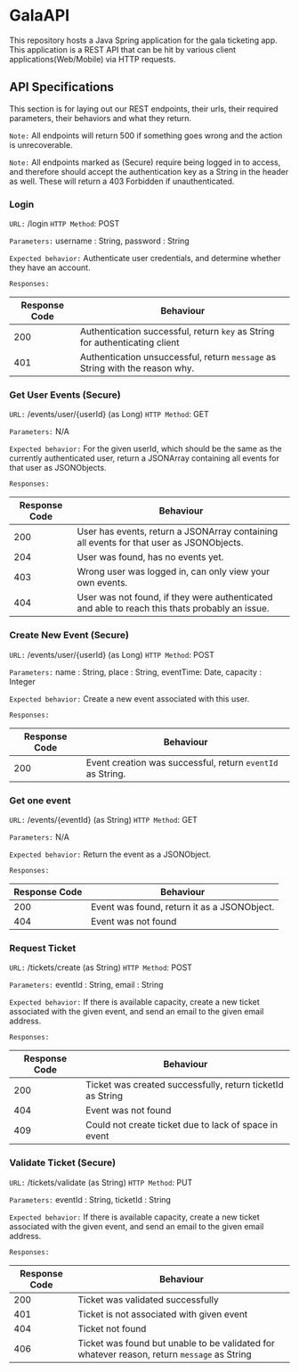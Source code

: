 # GalaAPI

This repository hosts a Java Spring application for the gala ticketing app. 
This application is a REST API that can be hit by various client applications(Web/Mobile) via HTTP requests.

## API Specifications
This section is for laying out our REST endpoints, their urls, their required parameters, their behaviors and what they return.

`Note:` All endpoints will return 500 if something goes wrong and the action is unrecoverable.

`Note:` All endpoints marked as (Secure) require being logged in to access, and therefore should accept the authentication
key as a String in the header as well. These will return a 403 Forbidden if unauthenticated.

### Login
`URL:` /login `HTTP Method`: POST

`Parameters:` username : String, password : String

`Expected behavior:` Authenticate user credentials, and determine whether they have an account.

`Responses:` 

| Response Code | Behaviour |
| --- | --- |
| 200 | Authentication successful, return `key` as String for authenticating client |
| 401 | Authentication unsuccessful, return `message` as String with the reason why. |

### Get User Events (Secure)
`URL:` /events/user/{userId} (as Long) `HTTP Method`: GET

`Parameters:` N/A

`Expected behavior:` For the given userId, which should be the same as the currently authenticated user, return a JSONArray containing all events for that user as JSONObjects.

`Responses:` 

| Response Code | Behaviour |
| --- | --- |
| 200 | User has events, return a JSONArray containing all events for that user as JSONObjects. |
| 204 | User was found, has no events yet.|
| 403 | Wrong user was logged in, can only view your own events. |
| 404 | User was not found, if they were authenticated and able to reach this thats probably an issue.|

### Create New Event (Secure)
`URL:` /events/user/{userId} (as Long) `HTTP Method`: POST

`Parameters:` name : String, place : String, eventTime: Date, capacity : Integer

`Expected behavior:` Create a new event associated with this user.

`Responses:` 

| Response Code | Behaviour |
| --- | --- |
| 200 | Event creation was successful, return `eventId` as String. |

### Get one event
`URL:` /events/{eventId} (as String) `HTTP Method`: GET

`Parameters:` N/A

`Expected behavior:` Return the event as a JSONObject.

`Responses:` 

| Response Code | Behaviour |
| --- | --- |
| 200 | Event was found, return it as a JSONObject. |
| 404 | Event was not found |

### Request Ticket
`URL:` /tickets/create (as String) `HTTP Method`: POST

`Parameters:` eventId : String, email : String

`Expected behavior:` If there is available capacity, create a new ticket associated with the given event, and send an email to
the given email address.

`Responses:` 

| Response Code | Behaviour |
| --- | --- |
| 200 | Ticket was created successfully, return ticketId as String |
| 404 | Event was not found |
| 409 | Could not create ticket due to lack of space in event |

### Validate Ticket (Secure)
`URL:` /tickets/validate (as String) `HTTP Method`: PUT

`Parameters:` eventId : String, ticketId : String

`Expected behavior:` If there is available capacity, create a new ticket associated with the given event, and send an email to
the given email address.

`Responses:` 

| Response Code | Behaviour |
| --- | --- |
| 200 | Ticket was validated successfully |
| 401 | Ticket is not associated with given event |
| 404 | Ticket not found |
| 406 | Ticket was found but unable to be validated for whatever reason, return `message` as String |

